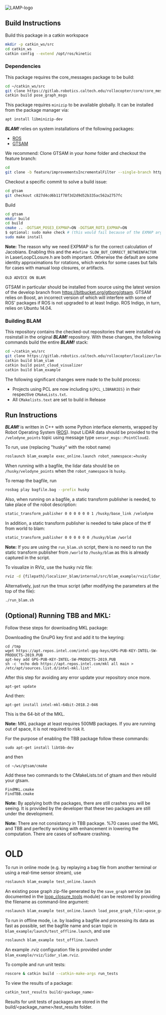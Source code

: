 ![LAMP-logo](https://gitlab.robotics.caltech.edu/rollocopter/localizer/localizer_blam/raw/master/LAMP-logo.png)

## Build Instructions
Build this package in a catkin workspace 
```bash
mkdir -p catkin_ws/src
cd catkin_ws
catkin config --extend /opt/ros/kinetic
```

### Dependencies
This package requires the core_messages package to be build:
```bash
cd ~/catkin_ws/src
git clone https://gitlab.robotics.caltech.edu/rollocopter/core/core_messages.git
catkin build pose_graph_msgs
```

This package requires `minizip` to be available globally. It can be installed from the package manager via:
```bash
apt install libminizip-dev
```

***BLAM!*** relies on system installations of the following packages:

* [ROS](http://wiki.ros.org/ROS/Installation)
* [GTSAM](https://collab.cc.gatech.edu/borg/gtsam)

We recommend:
Clone GTSAM in your *home* folder and checkout the feature branch:   
```bash
cd
git clone -b feature/improvementsIncrementalFilter --single-branch https://bitbucket.org/gtborg/gtsam
```
Checkout a specific commit to solve a build issue:
```bash
cd gtsam
git checkout c827d4cd6b11f78f3d2d9d52b335ac562a2757fc
```
Build
```bash
cd gtsam 
mkdir build
cd build
cmake .. -DGTSAM_POSE3_EXPMAP=ON -DGTSAM_ROT3_EXPMAP=ON
$ optional: sudo make check # (this would fail because of the EXMAP args)
sudo make install
```
**Note:** 
The reason why we need EXPMAP is for the correct calculation of Jacobians. 
Enabling this and the `#define SLOW_BUT_CORRECT_BETWEENFACTOR` in LaserLoopCLosure.h are both important. Otherwise the default are some identity approximations for rotations, which works for some cases but fails for cases with manual loop closures, or artifacts. 

`OLD ADVICE ON BLAM`:

GTSAM in particular should be installed from source using the latest version of the develop branch from https://bitbucket.org/gtborg/gtsam. GTSAM relies on Boost, an incorrect version of which will interfere with some of ROS' packages if ROS is not upgraded to at least Indigo. ROS Indigo, in turn, relies on Ubuntu 14.04.


### Building BLAM
This repository contains the checked-out repositories that were installed via rosinstall in the original ***BLAM!*** repository.
With these changes, the following commands build the entire ***BLAM!*** stack:
```bash
cd ~/catkin_ws/src
git clone https://gitlab.robotics.caltech.edu/rollocopter/localizer/localizer_blam.git
catkin build blam_slam
catkin build point_cloud_visualizer
catkin build blam_example
```

The following significant changes were made to the build process:
* Projects using PCL are now including `${PCL_LIBRARIES}` in their respective `CMakeLists.txt`.
* All `CMakelists.text` are set to build in Release



## Run Instructions
***BLAM!*** is written in C++ with some Python interface elements, wrapped by
Robot Operating System ([ROS](http://ros.org)). Input LiDAR data should be
provided to the `/velodyne_points` topic using message type `sensor_msgs::PointCloud2`.

To run, use (replacing "husky" with the robot name)

```bash
roslaunch blam_example exec_online.launch robot_namespace:=husky
```

When running with a bagfile, the lidar data should be on `/husky/velodyne_points` when the `robot_namespace` is `husky`.

To remap the bagfile, run

```bash
rosbag play bagfile.bag --prefix husky
```

Also, when running on a bagfile, a static transform publisher is needed, to take place of the robot description:

```bash
static_transform_publisher 0 0 0 0 0 0 1 /husky/base_link /velodyne
```

In addition, a static transform publisher is needed to take place of the tf from world to blam:

```bash
static_transform_publisher 0 0 0 0 0 0 /husky/blam /world
```
**Note:** 
If you are using the ``run_blam.sh`` script, there is no need to run the static transform publisher from `/world` to `/husky/blam` as this is already captured in the script.

To visualize in RViz, use the husky rviz file:
```bash
rviz -d {filepath}/localizer_blam/internal/src/blam_example/rviz/lidar_slam_husky.rviz
```

Alternatively, just run the tmux script (after modifying the parameters at the top of the file):
```bash
./run_blam.sh
```

## (Optional) Running TBB and MKL:
Follow these steps for downloading MKL package:

Downloading the GnuPG key first and add it to the keyring:
```
cd /tmp
wget https://apt.repos.intel.com/intel-gpg-keys/GPG-PUB-KEY-INTEL-SW-PRODUCTS-2019.PUB
apt-key add GPG-PUB-KEY-INTEL-SW-PRODUCTS-2019.PUB
sh -c 'echo deb https://apt.repos.intel.com/mkl all main > /etc/apt/sources.list.d/intel-mkl.list'
```

After this step for avoiding any error update your repository once more.
```
apt-get update
```

And then:
```
apt-get install intel-mkl-64bit-2018.2-046
```
This is the 64-bit of the MKL.

**Note:**
MKL package at least requires 500MB packages. If you are running out of space, it is not required to risk it.



For the purpose of enabling the TBB package follow these commands:
```
sudo apt-get install libtbb-dev
```

and then

```
cd ~/ws/gtsam/cmake
```

Add these two commands to the CMakeLists.txt of gtsam and then rebuild your gtsam.
```
FindMKL.cmake
FindTBB.cmake 
```

**Note:** By applying both the packages, there are still crashes you will be seeing. It is provided by the developer that these two packages are still under the development.

**Note:** There are not consistancy in TBB package. %70 cases used the MKL and TBB and perfectly working with enhancement in lowering the computation. There are cases of software crashing.


# OLD
To run in online mode (e.g. by replaying a bag file from another terminal or
using a real-time sensor stream), use

```bash
roslaunch blam_example test_online.launch
```

An existing pose graph zip-file generated by the `save_graph` service (as documented in the [loop_closure_tools](https://gitlab.robotics.caltech.edu/rollocopter/localizer/localizer_blam/tree/feature/save_graph/internal/src/loop_closure_tools) module) can be restored by providing the filename as command-line argument:

```bash
roslaunch blam_example test_online.launch load_pose_graph_file:=pose_graph.zip
```

To run in offline mode, i.e. by loading a bagfile and processing its data as
fast as possible, set the bagfile name and scan topic in
`blam_example/launch/test_offline.launch`, and use

```bash
roslaunch blam_example test_offline.launch
```

An example .rviz configuration file is provided under
`blam_example/rviz/lidar_slam.rviz`.

To compile and run unit tests:
```bash
roscore & catkin build --catkin-make-args run_tests
``` 

To view the results of a package:
```bash
catkin_test_results build/<package_name>
``` 
Results for unit tests of packages are stored in the build/<package_name>/test_results folder.